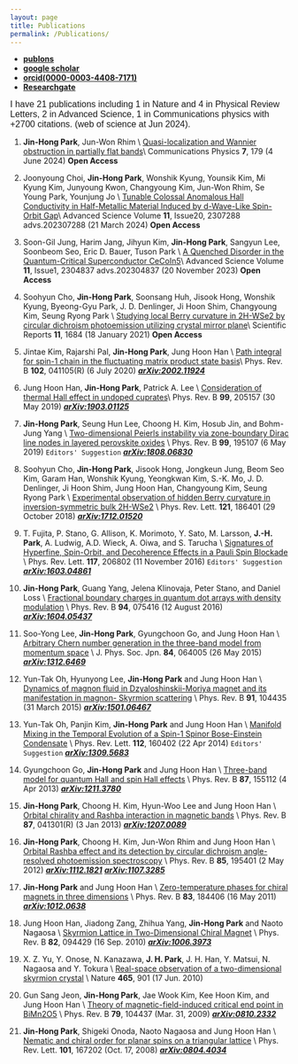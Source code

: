 ```yaml
---
layout: page
title: Publications
permalink: /Publications/
---
```


* __[publons](https://publons.com/researcher/2208817/jin-hong-park/)__
* __[google scholar](https://scholar.google.co.kr/citations?user=pRZNFg4AAAAJ&hl=ko)__
* __[orcid(0000-0003-4408-7171)](https://orcid.org/0000-0003-4408-7171)__
* __[Researchgate](https://www.researchgate.net/profile/Jin_Hong_Park6/publications)__


<p><span style=" font: bold ; font-size: medium; font-family: arial ;"> I have 21 publications including 1 in Nature and 4 in Physical Review Letters, 2 in Advanced Science, 1 in Communications physics with +2700 citations. (web of science at Jun 2024). </span></p>





1. __Jin-Hong Park__,  Jun-Won Rhim \\
[Quasi-localization and Wannier obstruction in partially flat bands](https://www.nature.com/articles/s42005-024-01679-6)\\
Communications Physics __7__, 179  (4 June 2024) __Open Access__ 



1. Joonyoung Choi,  __Jin-Hong Park__,  Wonshik Kyung,  Younsik Kim,  Mi Kyung Kim,  Junyoung Kwon,  Changyoung Kim,  Jun-Won Rhim,  Se Young Park,  Younjung Jo \\
[Tunable Colossal Anomalous Hall Conductivity in Half-Metallic Material Induced by d-Wave-Like Spin-Orbit Gap](https://onlinelibrary.wiley.com/doi/10.1002/advs.202307288)\\
Advanced Science Volume __11__,  Issue20, 2307288  advs.202307288 (21 March 2024) __Open Access__ 


1. Soon-Gil Jung,  Harim Jang,  Jihyun Kim,  __Jin-Hong Park__,  Sangyun Lee,  Soonbeom Seo,  Eric D. Bauer,  Tuson Park \\
[A Quenched Disorder in the Quantum-Critical Superconductor CeCoIn5](https://onlinelibrary.wiley.com/doi/10.1002/advs.202304837)\\
Advanced Science Volume __11__,  Issue1, 2304837  advs.202304837 (20 November 2023) __Open Access__ 



1. Soohyun Cho, __Jin-Hong Park__, Soonsang Huh, Jisook Hong, Wonshik Kyung, Byeong-Gyu Park, J. D. Denlinger, Ji Hoon Shim, Changyoung Kim,  Seung Ryong Park \\
[Studying local Berry curvature in 2H-WSe2 by circular dichroism photoemission utilizing crystal mirror plane](https://www.nature.com/articles/s41598-020-79672-6)\\
Scientific Reports __11__, 1684 (18 January 2021) __Open Access__ 

1.   Jintae Kim, Rajarshi Pal, __Jin-Hong Park__,  Jung Hoon Han \\
[Path integral for spin-1 chain in the fluctuating matrix product state basis](https://journals.aps.org/prb/abstract/10.1103/PhysRevB.102.041105)\\
Phys. Rev. B __102__, 041105(R) (6 July 2020) __*[arXiv:2002.11924](https://arxiv.org/abs/2002.11924)*__



1.   Jung Hoon Han, __Jin-Hong Park__, Patrick A. Lee \\
[Consideration of thermal Hall effect in undoped cuprates](https://journals.aps.org/prb/abstract/10.1103/PhysRevB.99.205157)\\
Phys. Rev. B __99__, 205157 (30 May 2019) __*[arXiv:1903.01125](https://arxiv.org/abs/1903.01125)*__


1. __Jin-Hong Park__, Seung Hun Lee, Choong H. Kim, Hosub Jin, and Bohm-Jung Yang \\
[Two-dimensional Peierls instability via zone-boundary Dirac line nodes in layered perovskite oxides](https://journals.aps.org/prb/abstract/10.1103/PhysRevB.99.195107) \\
Phys. Rev. B __99__, 195107 (6 May 2019) `Editors' Suggestion` __*[arXiv:1808.06830](https://arxiv.org/abs/1808.06830)*__

1. Soohyun Cho, __Jin-Hong Park__, Jisook Hong, Jongkeun Jung, Beom Seo Kim, Garam Han, Wonshik Kyung, Yeongkwan Kim, S.-K. Mo, J. D. Denlinger, Ji Hoon Shim, Jung Hoon Han, Changyoung Kim, Seung Ryong Park \\
[Experimental observation of hidden Berry curvature in inversion-symmetric bulk 2H-WSe2](https://journals.aps.org/prl/abstract/10.1103/PhysRevLett.121.186401) \\
Phys. Rev. Lett. __121__, 186401 (29 October 2018) __*[arXiv:1712.01520](https://arxiv.org/abs/1712.01520)*__

1. T. Fujita, P. Stano, G. Allison, K. Morimoto, Y. Sato, M. Larsson, __J.-H. Park__, A. Ludwig, A.D. Wieck, A. Oiwa, and S. Tarucha \\
[Signatures of Hyperfine, Spin-Orbit, and Decoherence Effects in a Pauli Spin Blockade](https://journals.aps.org/prl/abstract/10.1103/PhysRevLett.117.206802) \\
Phys. Rev. Lett. __117__, 206802 (11 November 2016) `Editors' Suggestion` __*[arXiv:1603.04861](https://arxiv.org/abs/1603.04861)*__



1.  __Jin-Hong Park__, Guang Yang, Jelena Klinovaja, Peter Stano, and Daniel Loss \\
[Fractional boundary charges in quantum dot arrays with density modulation](http://journals.aps.org/prb/abstract/10.1103/PhysRevB.94.075416) \\
Phys. Rev. B __94__, 075416 (12 August 2016)  __*[arXiv:1604.05437](https://arxiv.org/abs/1604.05437)*__

1.  Soo-Yong Lee,  __Jin-Hong Park__, Gyungchoon Go, and Jung Hoon Han \\
[Arbitrary Chern number generation in the three-band model from momentum space](http://journals.jps.jp/doi/abs/10.7566/JPSJ.84.064005) \\
J. Phys. Soc. Jpn. __84__, 064005 (26 May 2015) __*[arXiv:1312.6469](https://arxiv.org/abs/1312.6469)*__


1.  Yun-Tak Oh, Hyunyong Lee, __Jin-Hong Park__ and Jung Hoon Han \\
[Dynamics of magnon fluid in Dzyaloshinskii-Moriya magnet and its manifestation in magnon- Skyrmion scattering](http://journals.aps.org/prb/abstract/10.1103/PhysRevB.91.104435) \\
Phys. Rev. B __91__, 104435 (31 March 2015)  __*[arXiv:1501.06467](https://arxiv.org/abs/1501.06467)*__

1.  Yun-Tak Oh, Panjin Kim, __Jin-Hong Park__ and Jung Hoon Han \\
[Manifold Mixing in the Temporal Evolution of a Spin-1 Spinor Bose-Einstein Condensate](http://journals.aps.org/prl/abstract/10.1103/PhysRevLett.112.160402) \\
Phys. Rev. Lett. __112__, 160402 (22 Apr 2014) `Editors' Suggestion` __*[arXiv:1309.5683](https://arxiv.org/abs/1309.5683)*__

1.  Gyungchoon Go, __Jin-Hong Park__ and Jung Hoon Han \\
[Three-band model for quantum Hall and spin Hall effects](http://journals.aps.org/prb/abstract/10.1103/PhysRevB.87.155112) \\
Phys. Rev. B __87__, 155112 (4 Apr 2013)  __*[arXiv:1211.3780](https://arxiv.org/abs/1211.3780)*__


1.  __Jin-Hong Park__, Choong H. Kim, Hyun-Woo Lee and Jung Hoon Han \\
[Orbital chirality and Rashba interaction in magnetic bands](http://journals.aps.org/prb/abstract/10.1103/PhysRevB.87.041301) \\
Phys. Rev. B __87__, 041301(R) (3 Jan 2013)  __*[arXiv:1207.0089](https://arxiv.org/abs/1207.0089)*__

1.  __Jin-Hong Park__, Choong H. Kim, Jun-Won Rhim and Jung Hoon Han \\
[Orbital Rashba effect and its detection by circular dichroism angle-resolved photoemission spectroscopy](http://journals.aps.org/prb/abstract/10.1103/PhysRevB.85.195401) \\
Phys. Rev. B __85__, 195401 (2 May 2012)  __*[arXiv:1112.1821](https://arxiv.org/abs/1112.1821)*__   __*[arXiv:1107.3285](https://arxiv.org/abs/1107.3285)*__

1.  __Jin-Hong Park__ and Jung Hoon Han \\
[Zero-temperature phases for chiral magnets in three dimensions](http://journals.aps.org/prb/abstract/10.1103/PhysRevB.83.184406) \\
Phys. Rev. B __83__, 184406 (16 May 2011) __*[arXiv:1012.0638](https://arxiv.org/abs/1012.0638)*__

1.  Jung Hoon Han, Jiadong Zang, Zhihua Yang, __Jin-Hong Park__ and Naoto Nagaosa \\
[Skyrmion Lattice in Two-Dimensional Chiral Magnet](http://journals.aps.org/prb/abstract/10.1103/PhysRevB.82.094429) \\
Phys. Rev. B __82__, 094429 (16 Sep. 2010)  __*[arXiv:1006.3973](https://arxiv.org/abs/1006.3973)*__

1.  X. Z. Yu, Y. Onose, N. Kanazawa, __J. H. Park__, J. H. Han, Y. Matsui, N. Nagaosa and Y. Tokura \\
[Real-space observation of a two-dimensional skyrmion crystal](http://www.nature.com/nature/journal/v465/n7300/full/nature09124.html) \\
Nature __465__, 901 (17 Jun. 2010)

1.  Gun Sang Jeon, __Jin-Hong Park__, Jae Wook Kim, Kee Hoon Kim, and Jung Hoon Han \\
[Theory of magnetic-field-induced critical end point in BiMn2O5](http://journals.aps.org/prb/abstract/10.1103/PhysRevB.79.104437) \\
Phys. Rev. B __79__, 104437 (Mar. 31, 2009)  __*[arXiv:0810.2332](https://arxiv.org/abs/0810.2332)*__

1.  __Jin-Hong Park__, Shigeki Onoda, Naoto Nagaosa and Jung Hoon Han \\
[Nematic and chiral order for planar spins on a triangular lattice](http://journals.aps.org/prl/abstract/10.1103/PhysRevLett.101.167202) \\
Phys. Rev. Lett. __101__, 167202 (Oct. 17, 2008)  __*[arXiv:0804.4034](https://arxiv.org/abs/0804.4034)*__



